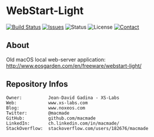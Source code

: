 WebStart-Light
==============

[![Build Status](https://img.shields.io/travis/macmade/WebStart-Light.svg?branch=master&style=flat)](https://travis-ci.org/macmade/WebStart-Light)
[![Issues](http://img.shields.io/github/issues/macmade/WebStart-Light?style=flat)](https://github.com/macmade/WebStart-Light/issues)
![Status](https://img.shields.io/badge/status-inactive-lightgray.svg?style=flat)
![License](https://img.shields.io/badge/license-none-lightgray.svg?style=flat)
[![Contact](https://img.shields.io/badge/contact-@macmade-blue.svg?style=flat)](https://twitter.com/macmade)

About
-----

Old macOS local web-server application:  
http://www.eosgarden.com/en/freeware/webstart-light/

Repository Infos
----------------

    Owner:			Jean-David Gadina - XS-Labs
    Web:			www.xs-labs.com
    Blog:			www.noxeos.com
    Twitter:		@macmade
    GitHub:			github.com/macmade
    LinkedIn:		ch.linkedin.com/in/macmade/
    StackOverflow:	stackoverflow.com/users/182676/macmade
